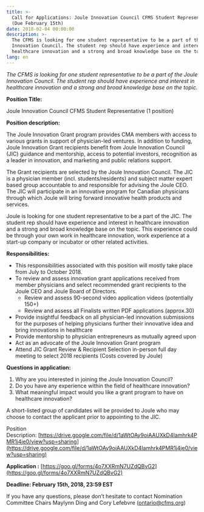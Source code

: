 ```yaml
---
title: >-
  Call for Applications: Joule Innovation Council CFMS Student Representative
  (Due February 15th)
date: 2018-02-04 00:00:00
description: >-
  The CFMS is looking for one student representative to be a part of the Joule
  Innovation Council. The student rep should have experience and interest in
  healthcare innovation and a strong and broad knowledge base on the topic.
lang: en
---
```



*The CFMS is looking for one student representative to be a part of the Joule Innovation Council. The student rep should have experience and interest in healthcare innovation and a strong and broad knowledge base on the topic.*

**Position Title:**

Joule Innovation Council CFMS Student Representative (1 position)

**Position description:**

The Joule Innovation Grant program provides CMA members with access to various grants in support of physician-led ventures. In addition to funding, Joule Innovation Grant recipients benefit from Joule Innovation Council (JIC) guidance and mentorship, access to potential investors, recognition as a leader in innovation, and marketing and public relations support.

The Grant recipients are selected by the Joule Innovation Council. The JIC is a physician member (incl. students/residents) and subject matter expert based group accountable to and responsible for advising the Joule CEO. The JIC will participate in an innovative program for Canadian physicians through which Joule will bring forward innovative health products and services.

Joule is looking for one student representative to be a part of the JIC. The student rep should have experience and interest in healthcare innovation and a strong and broad knowledge base on the topic. This experience could be through your own work in healthcare innovation, work experience at a start-up company or incubator or other related activities.

**Responsibilities:**

* This responsibilities associated with this position will mostly take place from July to October 2018.
* To review and assess innovation grant applications received from member physicians and select recommended grant recipients to the Joule CEO and Joule Board of Directors.
  * Review and assess 90-second video application videos (potentially 150+)
  * Review and assess all Finalists written PDF applications (approx.30)
* Provide insightful feedback on all physician-led innovation submissions for the purposes of helping physicians further their innovative idea and bring innovations in healthcare
* Provide mentorship to physician entrepreneurs as mutually agreed upon
* Act as an advocate of the Joule Innovation Grant program
* Attend JIC Grant Review & Recipient Selection in-person full day meeting to select 2018 recipients (Costs covered by Joule)

**Questions in application:**

1. Why are you interested in joining the Joule Innovation Council?
2. Do you have any experience within the field of healthcare innovation?
3. What meaningful impact would you like a grant program to have on healthcare innovation?

A short-listed group of candidates will be provided to Joule who may choose to contact the applicant prior to appointing to the JIC.

Position Description:&nbsp;[https://drive.google.com/file/d/1aWtOAy9oiAAUXkD4Iamhrk4PMR1j4je0/view?usp=sharing](https://drive.google.com/file/d/1aWtOAy9oiAAUXkD4Iamhrk4PMR1j4je0/view?usp=sharing)

**Application :**&nbsp;[https://goo.gl/forms/4o7XXRmN7UZdQBvG2](https://goo.gl/forms/4o7XXRmN7UZdQBvG2)

**Deadline: February 15th, 2018, 23:59 EST**

If you have any questions, please don’t hesitate to contact Nomination Committee Chairs Maylynn Ding and Cory Lefebvre ([ontario@cfms.org](javascript:void(location.href='mailto:'+String.fromCharCode(111,110,116,97,114,105,111,64,99,102,109,115,46,111,114,103))))